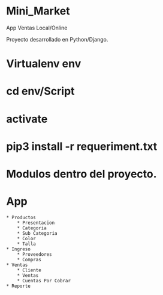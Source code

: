 # Mini_Market
App Ventas Local/Online

Proyecto desarrollado en Python/Django.

# Virtualenv env
# cd env/Script
# activate

# pip3 install -r requeriment.txt

# Modulos dentro del proyecto.

# App
    * Productos
        * Presentacion
        * Categoria
        * Sub Categoria
        * Color
        * Talla
    * Ingreso
        * Proveedores
        * Compras
    * Ventas
        * Cliente
        * Ventas
        * Cuentas Por Cobrar
    * Reporte


